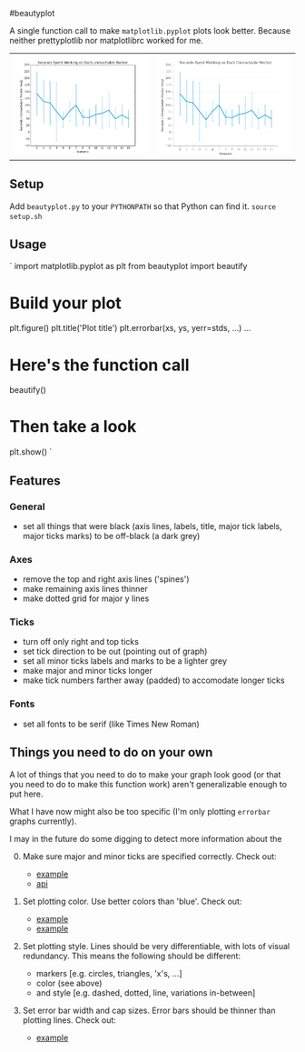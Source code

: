#beautyplot

A single function call to make `matplotlib.pyplot` plots look better. Because neither prettyplotlib nor matplotlibrc worked for me.

<table>
	<tr>
		<td><img alt="without" src="without.png"></td>
		<td><img alt="with" src="with.png"></td>
	</tr>
</table>

## Setup
Add `beautyplot.py` to your `PYTHONPATH` so that Python can find it.
`source setup.sh`

## Usage
`
import matplotlib.pyplot as plt
from beautyplot import beautify

# Build your plot
plt.figure()
plt.title('Plot title')
plt.errorbar(xs, ys, yerr=stds, ...)
...

# Here's the function call
beautify()

# Then take a look
plt.show()
`

## Features
### General
- set all things that were black (axis lines, labels, title, major tick labels, major ticks marks) to be off-black (a dark grey)

### Axes
- remove the top and right axis lines ('spines')
- make remaining axis lines thinner
- make dotted grid for major y lines

### Ticks
- turn off only right and top ticks
- set tick direction to be out (pointing out of graph)
- set all minor ticks labels and marks to be a lighter grey
 - make major and minor ticks longer
- make tick numbers farther away (padded) to accomodate longer ticks

### Fonts
- set all fonts to be serif (like Times New Roman)

## Things you need to do on your own
A lot of things that you need to do to make your graph look good (or that you need to do to make this function work) aren't generalizable enough to put here.

What I have now might also be too specific (I'm only plotting `errorbar` graphs currently).

I may in the future do some digging to detect more information about the 

0. Make sure major and minor ticks are specified correctly. Check out:
   - [example](http://matplotlib.org/examples/pylab_examples/major_minor_demo1.html)
   - [api](http://matplotlib.org/api/ticker_api.html)

0. Set plotting color. Use better colors than 'blue'. Check out:
   - [example](http://wiki.scipy.org/Cookbook/Matplotlib/Show_colormaps)
   - [example](http://colorbrewer2.org/)

0. Set plotting style. Lines should be very differentiable, with lots of visual redundancy. This means the following should be different:
   - markers [e.g. circles, triangles, 'x's, ...]
   - color (see above)
   - and style [e.g. dashed, dotted, line, variations in-between]

0. Set error bar width and cap sizes. Error bars should be thinner than plotting lines. Check out:
   - [example](http://stackoverflow.com/questions/7601334/how-to-set-the-line-width-of-error-bar-caps-in-matplotlib)
 